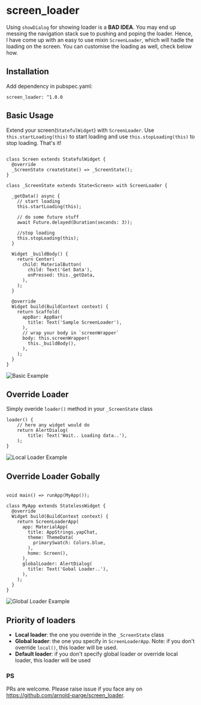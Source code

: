 # screen_loader

Using `showDialog` for showing loader is a **BAD IDEA**. You may end up messing the navigation stack sue to pushing and poping the loader. Hence, I have come up with an easy to use mixin `ScreenLoader`, which will hadle the loading on the screen. You can customise the loading as well, check below how.

## Installation

Add dependency in pubspec.yaml:
```
screen_loader: ^1.0.0
```

## Basic Usage

Extend your screen(`StatefulWidget`) with `ScreenLoader`. Use `this.startLoading(this)` to start loading and use `this.stopLoading(this)` to stop loading. That's it!

```

class Screen extends StatefulWidget {
  @override
  _ScreenState createState() => _ScreenState();
}

class _ScreenState extends State<Screen> with ScreenLoader {

  _getData() async {
    // start loading
    this.startLoading(this);
    
    // do some future stuff
    await Future.delayed(Duration(seconds: 3));
    
    //stop loading
    this.stopLoading(this);
  }

  Widget _buildBody() {
    return Center(
      child: MaterialButton(
        child: Text('Get Data'),
        onPressed: this._getData,
      ),
    );
  }

  @override
  Widget build(BuildContext context) {
    return Scaffold(
      appBar: AppBar(
        title: Text('Sample ScreenLoader'),
      ),
      // wrap your body in `screenWrapper`
      body: this.screenWrapper(
        this._buildBody(),
      ),
    );
  }
}

```

![Basic Example](https://raw.githubusercontent.com/arnold-parge/screen_loader/master/example/basic.gif)

## Override Loader

Simply overide `loader()` method in your `_ScreenState` class

```
loader() {
    // here any widget would do
    return AlertDialog(
        title: Text('Wait.. Loading data..'),
    );
}
```

![Local Loader Example](https://raw.githubusercontent.com/arnold-parge/screen_loader/master/example/local.gif)

## Override Loader Gobally

```

void main() => runApp(MyApp());

class MyApp extends StatelessWidget {
  @override
  Widget build(BuildContext context) {
    return ScreenLoaderApp(
      app: MaterialApp(
        title: AppStrings.yapChat,
        theme: ThemeData(
          primarySwatch: Colors.blue,
        ),
        home: Screen(),
      ),
      globalLoader: AlertDialog(
        title: Text('Gobal Loader..'),
      ),
    );
  }
}

```

![Global Loader Example](https://raw.githubusercontent.com/arnold-parge/screen_loader/master/example/global.gif)

## Priority of loaders

- **Local loader**: the one you override in the `_ScreenState` class
- **Global loader**: the one you specify in `ScreenLoaderApp`. Note: if you don't override `local()`, this loader will be used.
- **Default loader**: if you don't specify global loader or override local loader, this loader will be used

### PS 
PRs are welcome. Please raise issue if you face any on https://github.com/arnold-parge/screen_loader.
